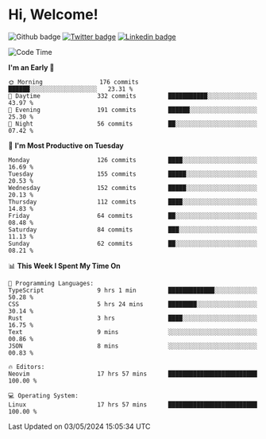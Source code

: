   # Hi, Welcome!
  ![Github badge](https://img.shields.io/github/followers/kraken-afk.svg?style=social&label=Follow&maxAge=2592000)
  [![Twitter badge](https://img.shields.io/badge/-Twitter-00acee?style=flat-square&logo=Twitter&logoColor=white)](https://twitter.com/trshppl)
  [![Linkedin badge](https://img.shields.io/badge/LinkedIn-0077B5?style=flat-square&logo=linkedin&logoColor=white)](https://www.linkedin.com/in/noveanrer)
<!--START_SECTION:waka-->
![Code Time](http://img.shields.io/badge/Code%20Time-179%20hrs%203%20mins-blue)

**I'm an Early 🐤** 

```text
🌞 Morning                176 commits         ██████░░░░░░░░░░░░░░░░░░░   23.31 % 
🌆 Daytime                332 commits         ███████████░░░░░░░░░░░░░░   43.97 % 
🌃 Evening                191 commits         ██████░░░░░░░░░░░░░░░░░░░   25.30 % 
🌙 Night                  56 commits          ██░░░░░░░░░░░░░░░░░░░░░░░   07.42 % 
```
📅 **I'm Most Productive on Tuesday** 

```text
Monday                   126 commits         ████░░░░░░░░░░░░░░░░░░░░░   16.69 % 
Tuesday                  155 commits         █████░░░░░░░░░░░░░░░░░░░░   20.53 % 
Wednesday                152 commits         █████░░░░░░░░░░░░░░░░░░░░   20.13 % 
Thursday                 112 commits         ████░░░░░░░░░░░░░░░░░░░░░   14.83 % 
Friday                   64 commits          ██░░░░░░░░░░░░░░░░░░░░░░░   08.48 % 
Saturday                 84 commits          ███░░░░░░░░░░░░░░░░░░░░░░   11.13 % 
Sunday                   62 commits          ██░░░░░░░░░░░░░░░░░░░░░░░   08.21 % 
```


📊 **This Week I Spent My Time On** 

```text
💬 Programming Languages: 
TypeScript               9 hrs 1 min         █████████████░░░░░░░░░░░░   50.28 % 
CSS                      5 hrs 24 mins       ████████░░░░░░░░░░░░░░░░░   30.14 % 
Rust                     3 hrs               ████░░░░░░░░░░░░░░░░░░░░░   16.75 % 
Text                     9 mins              ░░░░░░░░░░░░░░░░░░░░░░░░░   00.86 % 
JSON                     8 mins              ░░░░░░░░░░░░░░░░░░░░░░░░░   00.83 % 

🔥 Editors: 
Neovim                   17 hrs 57 mins      █████████████████████████   100.00 % 

💻 Operating System: 
Linux                    17 hrs 57 mins      █████████████████████████   100.00 % 
```


 Last Updated on 03/05/2024 15:05:34 UTC
<!--END_SECTION:waka-->